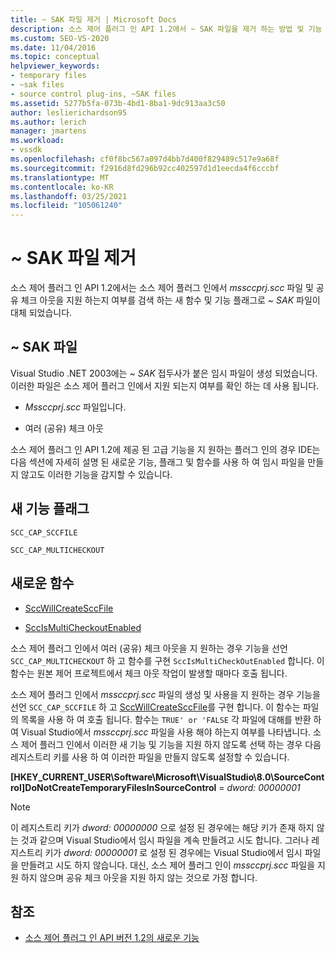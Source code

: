 ```yaml
---
title: ~ SAK 파일 제거 | Microsoft Docs
description: 소스 제어 플러그 인 API 1.2에서 ~ SAK 파일을 제거 하는 방법 및 기능 플래그와 새 함수로 대체 된 방법에 대해 알아봅니다.
ms.custom: SEO-VS-2020
ms.date: 11/04/2016
ms.topic: conceptual
helpviewer_keywords:
- temporary files
- ~sak files
- source control plug-ins, ~SAK files
ms.assetid: 5277b5fa-073b-4bd1-8ba1-9dc913aa3c50
author: leslierichardson95
ms.author: lerich
manager: jmartens
ms.workload:
- vssdk
ms.openlocfilehash: cf0f8bc567a097d4bb7d400f829489c517e9a68f
ms.sourcegitcommit: f2916d8fd296b92cc402597d1d1eecda4f6cccbf
ms.translationtype: MT
ms.contentlocale: ko-KR
ms.lasthandoff: 03/25/2021
ms.locfileid: "105061240"
---
```

# <a name="elimination-of-sak-files"></a>~ SAK 파일 제거
소스 제어 플러그 인 API 1.2에서는 소스 제어 플러그 인에서 *mssccprj.scc* 파일 및 공유 체크 아웃을 지원 하는지 여부를 검색 하는 새 함수 및 기능 플래그로 *~ SAK* 파일이 대체 되었습니다.

## <a name="sak-files"></a>~ SAK 파일
Visual Studio .NET 2003에는 *~ SAK* 접두사가 붙은 임시 파일이 생성 되었습니다. 이러한 파일은 소스 제어 플러그 인에서 지원 되는지 여부를 확인 하는 데 사용 됩니다.

- *Mssccprj.scc* 파일입니다.

- 여러 (공유) 체크 아웃

소스 제어 플러그 인 API 1.2에 제공 된 고급 기능을 지 원하는 플러그 인의 경우 IDE는 다음 섹션에 자세히 설명 된 새로운 기능, 플래그 및 함수를 사용 하 여 임시 파일을 만들지 않고도 이러한 기능을 감지할 수 있습니다.

## <a name="new-capability-flags"></a>새 기능 플래그
 `SCC_CAP_SCCFILE`

 `SCC_CAP_MULTICHECKOUT`

## <a name="new-functions"></a>새로운 함수
- [SccWillCreateSccFile](../../extensibility/sccwillcreatesccfile-function.md)

- [SccIsMultiCheckoutEnabled](../../extensibility/sccismulticheckoutenabled-function.md)

 소스 제어 플러그 인에서 여러 (공유) 체크 아웃을 지 원하는 경우 기능을 선언 `SCC_CAP_MULTICHECKOUT` 하 고 함수를 구현 `SccIsMultiCheckOutEnabled` 합니다. 이 함수는 원본 제어 프로젝트에서 체크 아웃 작업이 발생할 때마다 호출 됩니다.

 소스 제어 플러그 인에서 *mssccprj.scc* 파일의 생성 및 사용을 지 원하는 경우 기능을 선언 `SCC_CAP_SCCFILE` 하 고 [SccWillCreateSccFile](../../extensibility/sccwillcreatesccfile-function.md)를 구현 합니다. 이 함수는 파일의 목록을 사용 하 여 호출 됩니다. 함수는 `TRUE' or 'FALSE` 각 파일에 대해를 반환 하 여 Visual Studio에서 *mssccprj.scc* 파일을 사용 해야 하는지 여부를 나타냅니다. 소스 제어 플러그 인에서 이러한 새 기능 및 기능을 지원 하지 않도록 선택 하는 경우 다음 레지스트리 키를 사용 하 여 이러한 파일을 만들지 않도록 설정할 수 있습니다.

 **[HKEY_CURRENT_USER\Software\Microsoft\VisualStudio\8.0\SourceControl]DoNotCreateTemporaryFilesInSourceControl**  =  *dword: 00000001*

> [!NOTE]
> 이 레지스트리 키가 *dword: 00000000* 으로 설정 된 경우에는 해당 키가 존재 하지 않는 것과 같으며 Visual Studio에서 임시 파일을 계속 만들려고 시도 합니다. 그러나 레지스트리 키가 *dword: 00000001* 로 설정 된 경우에는 Visual Studio에서 임시 파일을 만들려고 시도 하지 않습니다. 대신, 소스 제어 플러그 인이 *mssccprj.scc* 파일을 지원 하지 않으며 공유 체크 아웃을 지원 하지 않는 것으로 가정 합니다.

## <a name="see-also"></a>참조
- [소스 제어 플러그 인 API 버전 1.2의 새로운 기능](../../extensibility/internals/what-s-new-in-the-source-control-plug-in-api-version-1-2.md)

